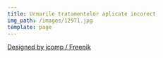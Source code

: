 ```yaml
---
title: Urmarile tratamentelor aplicate incorect
img_path: /images/12971.jpg
template: page
---
```

<a href="http://www.freepik.com">Designed by jcomp / Freepik</a>
